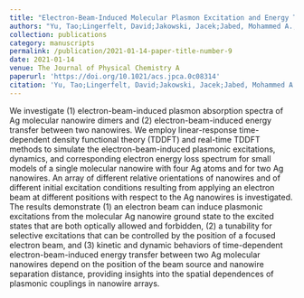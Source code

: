 ```yaml
---
title: "Electron-Beam-Induced Molecular Plasmon Excitation and Energy Transfer in Silver Molecular Nanowires"
authors: "Yu, Tao;Lingerfelt, David;Jakowski, Jacek;Jabed, Mohammed A.;Ganesh, Panchapakesan;Sumpter, Bobby G."
collection: publications
category: manuscripts
permalink: /publication/2021-01-14-paper-title-number-9 
date: 2021-01-14
venue: The Journal of Physical Chemistry A
paperurl: 'https://doi.org/10.1021/acs.jpca.0c08314' 
citation: 'Yu, Tao;Lingerfelt, David;Jakowski, Jacek;Jabed, Mohammed A.;Ganesh, Panchapakesan;Sumpter, Bobby G. Electron-Beam-Induced Molecular Plasmon Excitation and Energy Transfer in Silver Molecular Nanowires. <i>The Journal of Physical Chemistry A</i> 2021, 125(1),74-87. DOI:10.1021/acs.jpca.0c08314.'
---
```


We investigate (1) electron-beam-induced plasmon absorption spectra of Ag molecular nanowire dimers and (2) electron-beam-induced energy transfer between two nanowires. We employ linear-response time-dependent density functional theory (TDDFT) and real-time TDDFT methods to simulate the electron-beam-induced plasmonic excitations, dynamics, and corresponding electron energy loss spectrum for small models of a single molecular nanowire with four Ag atoms and for two Ag nanowires. An array of different relative orientations of nanowires and of different initial excitation conditions resulting from applying an electron beam at different positions with respect to the Ag nanowires is investigated. The results demonstrate (1) an electron beam can induce plasmonic excitations from the molecular Ag nanowire ground state to the excited states that are both optically allowed and forbidden, (2) a tunability for selective excitations that can be controlled by the position of a focused electron beam, and (3) kinetic and dynamic behaviors of time-dependent electron-beam-induced energy transfer between two Ag molecular nanowires depend on the position of the beam source and nanowire separation distance, providing insights into the spatial dependences of plasmonic couplings in nanowire arrays.
